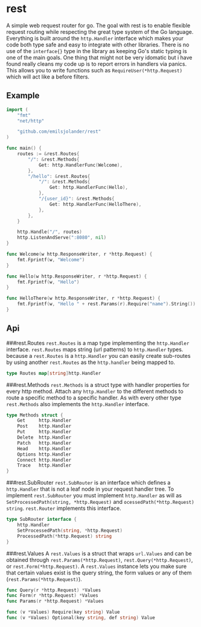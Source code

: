 rest
====
A simple web request router for go. The goal with rest is to enable flexible request routing while respecting the great type system of the Go language. Everything is built around the `http.Handler` interface which makes your code both type safe and easy to integrate with other libraries. There is no use of the `interface{}` type in the library as keeping Go's static typing is one of the main goals. One thing that might not be very idomatic but i have found really cleans my code up is to report errors in handlers via panics. This allows you to write functions such as `RequireUser(*http.Request)` which will act like a before filters.

Example
-------
```go
import (
	"fmt"
	"net/http"

	"github.com/emilsjolander/rest"
)

func main() {
	routes := &rest.Routes{
		"/": &rest.Methods{
			Get: http.HandlerFunc(Welcome),
		},
		"/hello": &rest.Routes{
			"/": &rest.Methods{
				Get: http.HandlerFunc(Hello),
			},
			"/{user_id}": &rest.Methods{
				Get: http.HandlerFunc(HelloThere),
			},
		},
	}

	http.Handle("/", routes)
	http.ListenAndServe(":8080", nil)
}

func Welcome(w http.ResponseWriter, r *http.Request) {
	fmt.Fprintf(w, "Welcome")
}

func Hello(w http.ResponseWriter, r *http.Request) {
	fmt.Fprintf(w, "Hello")
}

func HelloThere(w http.ResponseWriter, r *http.Request) {
	fmt.Fprintf(w, "Hello " + rest.Params(r).Require("name").String())
}
```

Api
---
###rest.Routes
`rest.Routes` is a map type implementing the `http.Handler` interface. `rest.Routes` maps string (url patterns) to `http.Handler` types. because a `rest.Routes` is a `http.Handler` you can easily create sub-routes by using another `rest.Routes` as the `http.handler` being mapped to.

```go
type Routes map[string]http.Handler
```

###rest.Methods
`rest.Methods` is a struct type with handler properties for every http method. Attach any `http.Handler` to the different methods to route a specific method to a specific handler. As with every other type `rest.Methods` also implements the `http.Handler` interface.

```go
type Methods struct {
	Get     http.Handler
	Post    http.Handler
	Put     http.Handler
	Delete  http.Handler
	Patch   http.Handler
	Head    http.Handler
	Options http.Handler
	Connect http.Handler
	Trace   http.Handler
}
```

###rest.SubRouter
`rest.SubRouter` is an interface which defines a `http.Handler` that is not a leaf node in your request handler tree. To implement `rest.SubRouter` you must implement `http.Handler` as will as `SetProcessedPath(string, *http.Request)` and `ocessedPath(*http.Request) string`. `rest.Router` implements this interface.

```go
type SubRouter interface {
	http.Handler
	SetProcessedPath(string, *http.Request)
	ProcessedPath(*http.Request) string
}
```

###rest.Values
A `rest.Values` is a struct that wraps `url.Values` and can be obtained through `rest.Params(*http.Request)`, `rest.Query(*http.Request)`, or `rest.Form(*http.Request)`. A `rest.Values` instance lets you make sure that certain values exist is the query string, the form values or any of them (`rest.Params(*http.Request)`).

```go
func Query(r *http.Request) *Values
func Form(r *http.Request) *Values
func Params(r *http.Request) *Values

func (v *Values) Require(key string) Value
func (v *Values) Optional(key string, def string) Value
```